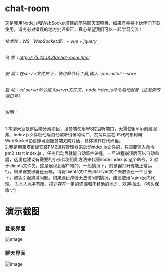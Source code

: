 # chat-room
这是我用Node.js和WebSocket搭建的简易聊天室项目，如果有幸被小伙伴们下载使用，请务必对错误的地方批评指正，真心希望我们可以一起学习交流！
###### 技术栈：WS（WebSocket库） + vue + jquery  
###### 链  接：http://175.24.18.36/chat-room.html
###### 安  装：在server文件夹下，使用命令行工具,输入 npm install --save
###### 启  动：cd server命令进入server文件夹，node index.js命令启动服务（注意修改端口号）
###### 说明：  
1.本聊天室是前后端分离项目，服务端使用WS库监听端口，无需使用http创建服务，index.js文件启动后自动监听设置的端口，前端只需在JS代码里利用WebSocket协议即可跟服务端双向对话，具体操作在代码里。  
2.我是用宝塔面板安装PM2进程管理器来启动index.js文件的，只需要输入命令 pm2 start index.js ，任务启动后就能自动监控进程，一旦进程崩溃后可以自动重启，这里也建议有需要的小伙伴使用此方法来代替node index.js 这个命令。3.对于clients文件夹，这是展现到客户端的，一般情况下，浏览器打开就能正常运行，如果需要部署在云端，请将clients文件夹和server文件夹放置在一个目录下，避免引起跨域问题。如果遇到跨域无法访问的情况，建议使用Nginx反向代理。 
3.本人水平有限，描述存在一定的遗漏和不精确的地方，欢迎指出。（狗头保命^.^）  
# 演示截图  
### 登录界面
![image](http://cdn.mc.huluxia.net/g4/M01/4F/37/rBAAdl9l2faARUeOAABexpaLfdo406.png)  

### 聊天界面  
![image](http://cdn.mc.huluxia.net/g4/M01/4F/38/rBAAdl9l2mmAfVKFAAsaqxaa68E948.png)
